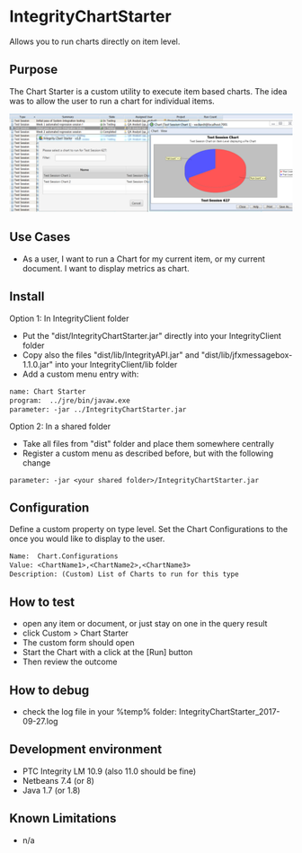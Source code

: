 # IntegrityChartStarter
Allows you to run charts directly on item level.

## Purpose
The Chart Starter is a custom utility to execute item based charts. The idea was to allow the user to run a chart for individual items. 

![IntegrityChartStarter](doc/IntegrityChartStarter.PNG)

## Use Cases
- As a user, I want to run a Chart for my current item, or my current document. I want to display metrics as chart.

## Install
Option 1: In IntegrityClient folder
- Put the "dist/IntegrityChartStarter.jar" directly into your IntegrityClient folder
- Copy also the files "dist/lib/IntegrityAPI.jar" and "dist/lib/jfxmessagebox-1.1.0.jar" into your IntegrityClient/lib folder
- Add a custom menu entry with:
```
name: Chart Starter
program:  ../jre/bin/javaw.exe
parameter: -jar ../IntegrityChartStarter.jar
```

Option 2: In a shared folder
- Take all files from "dist" folder and place them somewhere centrally
- Register a custom menu as described before, but with the following change
```
parameter: -jar <your shared folder>/IntegrityChartStarter.jar
```

## Configuration

Define a custom property on type level. Set the Chart Configurations to the once you would like to display to the user. 
```
Name:  Chart.Configurations
Value: <ChartName1>,<ChartName2>,<ChartName3>
Description: (Custom) List of Charts to run for this type
```

## How to test
- open any item or document, or just stay on one in the query result
- click Custom > Chart Starter
- The custom form should open
- Start the Chart with a click at the [Run] button
- Then review the outcome

## How to debug
- check the log file in your %temp% folder: IntegrityChartStarter_2017-09-27.log

##  Development environment
- PTC Integrity LM 10.9 (also 11.0 should be fine)
- Netbeans 7.4 (or 8)
- Java 1.7 (or 1.8)

## Known Limitations
- n/a
